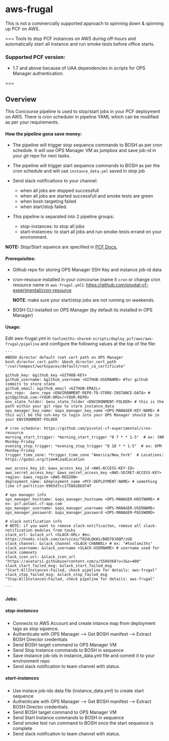 # aws-frugal

This is not a commercially supported approach to spinning down & spinning up PCF on AWS.

===
Tools to stop PCF instances on AWS during off-hours and automatically start all instance and run smoke tests before office starts.

### Supported PCF version:
* 1.7 and above because of UAA dependencies in scripts for OPS Manager authentication.

===
## Overview

This Concourse pipeline is used to stop/start jobs in your PCF deployment on AWS. There is cron scheduler in pipeline YAML which can be modified as per your requirements.

#### How the pipeline gona save money:

* The pipeline will trigger stop sequence commands to BOSH as per cron schedule. It will use OPS Manager VM as jumpbox and save job-id in your git repo for next tasks.
* The pipeline will trigger start sequence commands to BOSH as per the cron schedule and will use `instance_data.yml` saved in stop job
* Send slack notifications to your channel:
	* when all jobs are stopped successfull
	* when all jobs are started successfull and smoke tests are green
	* when bosh targeting failed
	* when start/stop failed.
	

* This pipeline is separated into 2 pipeline groups:

	* stop-instances: to stop all jobs
	* start-instances: to start all jobs and run smoke-tests errand on your environment.

**NOTE:** Stop/Start squence are specified in [PCF Docs.](https://docs.pivotal.io/pivotalcf/1-7/customizing/start-stop-vms.html)

#### Prerequisites:

* Github repo for storing OPS Manager SSH Key and instance job-id data
* cron-resouce installed in your concourse (name it `cron` or change cron resource name in `aws-frugal.yml`): https://github.com/pivotal-cf-experimental/cron-resource

	**NOTE**: make sure your start/stop jobs are not running on weekends.

* BOSH CLI installed on OPS Manager (by default its installed in OPS Manager)


#### Usage:

Edit aws-frugal.yml in `toolsmiths-shared-scripts/deploy_pcf/aws/aws-frugal/pipeline` and configure the following values at the top of the file:
 
 	```
	#BOSH director default root cert path on OPS Manager
	bosh_director_cert_path: &bosh_director_cert_path "/var/tempest/workspaces/default/root_ca_certificate"

	github_key: &github_key <GITHUB-KEY>
	github_username: &github_username <GITHUB-USERNAME> #for github commits to store state
	github_email: &github_email <GITHUB-EMAIL>
	env_repo:  &env_repo <ENVIRONMENT-REPO-TO-STORE-INSTANCE-DATA> # git@github.com:<YOUR-ORG>/<YOUR-REPO>
	env_state_folder: &env_state_folder <ENVIRONMENT-FOLDER> # this is the path within your git repo to store instance_data
	ops_manager_key_name: &ops_manager_key_name <OPS-MANAGER-KEY-NAME> # this will be the ssh-key to login into your OPS Manager should be in your ENVIRONMENT-FOLDER

	# cron schedule: https://github.com/pivotal-cf-experimental/cron-resource
	morning_start_trigger: *morning_start_trigger "0 7 * * 1-5"  # ex: 7AM Monday-Friday
	evening_stop_trigger: *evening_stop_trigger "0 18 * * 1-5"  # ex: 6PM Monday-Friday
	trigger_time_zone: *trigger_time_zone "America/New_York"  # Locations: https://godoc.org/time#LoadLocation

	aws_access_key_id: &aws_access_key_id <AWS-ACCESS-KEY-ID>
	aws_secret_access_key: &aws_secret_access_key <AWS-SECRET-ACCESS-KEY>
	region: &aws_region <AWS-REGION>
	deployment_name: &deployment_name <PCF-DEPLOYMENT-NAME> # something like cf-partition-9965d7cc1758828b974f

	# ops manager info
	ops_manager_hostname: &ops_manager_hostname <OPS-MANAGER-HOSTNAME> # ex: pcf.polwol.cf-app.com
	ops_manager_username: &ops_manager_username <OPS-MANAGER-USERNAME>
	ops_manager_password: &ops_manager_password <OPS-MANAGER-PASSWORD>

	# slack notification info
	# NOTE: if you want to remove slack-notificaiton, remove all slack-notification modules from tasks
	slack_url: &slack_url <SLACK-URL> #ex:  https://hooks.slack.com/services/T024LQKAS/B0D78J0QP/zUD
	slack_channel: &slack_channel <SLACK-CHANNEL> # ex: "#toolsmiths"
	slack_username: &slack_username <SLACK-USERNAME> # username used for slack commnets
	slack_icon_url: &slack_icon_url "https://avatars1.githubusercontent.com/u/5589368?v=3&s=400"
	slack_start_failed_msg: &slack_start_failed_msg "Start:AllInstances:Failed, check pipeline for details: aws-frugal"
	slack_stop_failed_msg: &slack_stop_failed_msg "Stop:AllInstances:Failed, check pipeline for details: aws-frugal"

 	```	

#### Jobs:

##### stop-instances
* Connects to AWS Account and create intance map from deployment tags as stop squence.
* Authenticate with OPS Manager --> Get BOSH manifest --> Extract BOSH Director credentials
* Send BOSH target command to OPS Manager VM
* Send Stop Instance commands to BOSH in sequence
* Save instance job-ids in instance_data.yml file and commit it to your environment repo
* Send slack notification to team channel with status.


##### start-instances
* Use instace job-ids data file (instance_data.yml) to create start sequence
* Authenticate with OPS Manager --> Get BOSH manifest --> Extract BOSH Director credentials.
* Send BOSH target command to OPS Manager VM
* Send Start Instance commands to BOSH in sequence
* Send smoke test run command to BOSH once the start sequence is complete
* Send slack notification to team channel with status.
